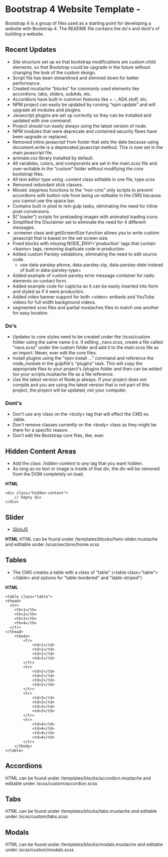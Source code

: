 # Bootstrap 4 Website Template -

Bootstrap 4 is a group of files used as a starting point for developing a website with Bootstrap 4. The README file contains the do's and dont's of building a website.

## Recent Updates
- Site structure set up so that bootstrap modifications are custom child elements, so that Bootstrap could be upgrade in the future without changing the look of the custom design.
- Script file has been streamlined and slimmed down for better performance.
- Created mustache “blocks” for commonly used elements like accordions, tabs, sliders, subAds, etc.
- Accordions have built in common features like + -, ADA stuff, etc.
- NPM project can easily be updated by running “npm update” and will upgrade all modules and plugins.
- Javascript plugins are set up correctly so they can be installed and updated with one command.
- Project should run easily always using the latest version of node.
- NPM modules that were deprecate and contained security flaws have been upgrade or replaced.
- Removed inline javascript from footer that sets the date because using document.write is a deprecated javascript method. This is now set in the main javascript file.
- animate.css library installed by default.
- All variables, colors, and components are set in the main.scss file and over-writable in the “custom” folder without modifying the core bootstrap files.
- All text editor type using .content class editable in one file, type.scss
- Removed redundant slick classes.
- Moved .keypress functions to the “non-cms” only scripts to prevent accordions with button role from being un-editable in the CMS because you cannot use the space bar.
- Contains built in pixel to rem gulp tasks, eliminating the need for inline pixel conversions.
- $(".loader") scripts for preloading images with animated loading icons
- Simplified the Disclaimer set to eliminate the need for 4 different messages.
- .screener class and getScreenSize function allows you to write custom javascript that is based on the set screen size.
- Fixed blocks with missing NODE_ENV!='production' tags that contain &lt;banno&gt; tags, removing duplicate code in production.
- Added custom Parsley validations, eliminating the need to edit source code.
    - use data-parsley-phone, data-parsley-zip, data-parsley-date instead of built in data-parsley-type=
- Added example of custom parsley error message container for radio elements on contact form.
- Added example code for captcha so it can be easily inserted into form and styled as if it were production.
- Added video banner support for both &lt;video&gt; embeds and YouTube videos for full width background videos.
- segmented scss files and partial mustaches files to match one another for easy location.



### Do's
- Updates to core styles need to be created under the /scss/custom folder using the same name (i.e. if editing \_navs.scss, create a file called "navs.scss" under the custom folder and add it to the main.scss file as an import. Never, ever edit the core files.
- Install plugins using the "npm install ..." command and reference the node_module in the gulpfile's "plugins" task. This will copy the appropriate files to your project's /plugins folder and then can be added too your scripts.mustache file as a file reference.
- Use the latest version of Node.js always. If your project does not compile and you are using the latest version that is not part of this project, the project will be updated, not your computer.

### Dont's
- Don't use any class on the &lt;body&gt; tag that will effect the CMS ex. .table.
- Don't remove classes currently on the &lt;body&gt; class as they might be there for a specific reason.
- Don't edit the Bootstrap core files, like, ever.

## Hidden Content Areas
- Add the class .hidden-content to any tag that you want hidden.
- As long as no text or image is inside of that div, the div will be removed from the DOM completely on load.

**HTML**

	<div class="hidden-content">
		// Empty div
	</div>

## Slider
- [SlickJS](http://kenwheeler.github.io/slick/)

**HTML**
HTML can be found under /templates/blocks/hero-slider.mustache and editable under /scss/sections/home.scss

## Tables
- The CMS creates a table with a class of "table" (&lt;table class="table"&gt;&lt;/table&gt; and options for "table-bordered" and "table-striped")

**HTML**

	<table class="table">
    <thead>
      <tr>
        <th>1</th>
        <th>2</th>
        <th>3</th>
        <th>4</th>
      </tr>
    </thead>
		<tbody>
			<tr>
				<td>1</td>
				<td>1</td>
				<td>1</td>
				<td>1</td>
			</tr>
			<tr>
				<td>2</td>
				<td>2</td>
				<td>2</td>
				<td>2</td>
			</tr>
			<tr>
				<td>3</td>
				<td>3</td>
				<td>3</td>
				<td>3</td>
			</tr>
			<tr>
				<td>4</td>
				<td>4</td>
				<td>4</td>
				<td>4</td>
			</tr>
		</tbody>
	</table>


## Accordions
HTML can be found under /templates/blocks/accordion.mustache and editable under /scss/custom/accordion.scss

## Tabs	
HTML can be found under /templates/blocks/tabs.mustache and editable under /scss/custom/tabs.scss

## Modals
HTML can be found under /templates/blocks/modals.mustache and editable under /scss/custom/modals.scss


	
